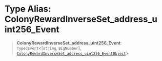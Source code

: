 # Type Alias: ColonyRewardInverseSet\_address\_uint256\_Event

> **ColonyRewardInverseSet\_address\_uint256\_Event**: `TypedEvent`\<\[`string`, `BigNumber`\], [`ColonyRewardInverseSet_address_uint256_EventObject`](../interfaces/ColonyRewardInverseSet_address_uint256_EventObject.md)\>
